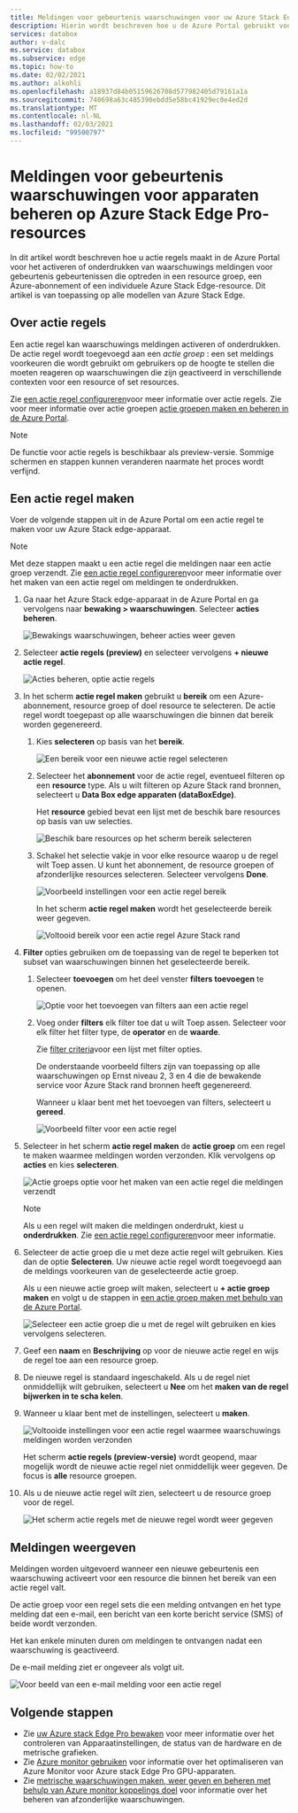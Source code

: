 ```yaml
---
title: Meldingen voor gebeurtenis waarschuwingen voor uw Azure Stack Edge Pro-resources beheren | Microsoft Docs
description: Hierin wordt beschreven hoe u de Azure Portal gebruikt voor het beheren van waarschuwingen voor faxgebeurtenissen op uw Azure Stack Edge Pro-resources.
services: databox
author: v-dalc
ms.service: databox
ms.subservice: edge
ms.topic: how-to
ms.date: 02/02/2021
ms.author: alkohli
ms.openlocfilehash: a18937d84b05159626708d577982405d79161a1a
ms.sourcegitcommit: 740698a63c485390ebdd5e58bc41929ec0e4ed2d
ms.translationtype: MT
ms.contentlocale: nl-NL
ms.lasthandoff: 02/03/2021
ms.locfileid: "99500797"
---
```

# <a name="manage-device-event-alert-notifications-on-azure-stack-edge-pro-resources"></a>Meldingen voor gebeurtenis waarschuwingen voor apparaten beheren op Azure Stack Edge Pro-resources

In dit artikel wordt beschreven hoe u actie regels maakt in de Azure Portal voor het activeren of onderdrukken van waarschuwings meldingen voor gebeurtenis gebeurtenissen die optreden in een resource groep, een Azure-abonnement of een individuele Azure Stack Edge-resource. Dit artikel is van toepassing op alle modellen van Azure Stack Edge.  

## <a name="about-action-rules"></a>Over actie regels

Een actie regel kan waarschuwings meldingen activeren of onderdrukken. De actie regel wordt toegevoegd aan een *actie groep* : een set meldings voorkeuren die wordt gebruikt om gebruikers op de hoogte te stellen die moeten reageren op waarschuwingen die zijn geactiveerd in verschillende contexten voor een resource of set resources.

Zie [een actie regel configureren](/azure/azure-monitor/platform/alerts-action-rules?tabs=portal#configuring-an-action-rule)voor meer informatie over actie regels. Zie voor meer informatie over actie groepen [actie groepen maken en beheren in de Azure Portal](/blob/master/articles/azure-monitor/platform/action-groups).

> [!NOTE]
> De functie voor actie regels is beschikbaar als preview-versie. Sommige schermen en stappen kunnen veranderen naarmate het proces wordt verfijnd.


## <a name="create-an-action-rule"></a>Een actie regel maken

Voer de volgende stappen uit in de Azure Portal om een actie regel te maken voor uw Azure Stack edge-apparaat.

> [!NOTE]
> Met deze stappen maakt u een actie regel die meldingen naar een actie groep verzendt. Zie [een actie regel configureren](/azure/azure-monitor/platform/alerts-action-rules?tabs=portal#configuring-an-action-rule)voor meer informatie over het maken van een actie regel om meldingen te onderdrukken.

1. Ga naar het Azure Stack edge-apparaat in de Azure Portal en ga vervolgens naar **bewaking > waarschuwingen**. Selecteer **acties beheren**.

   ![Bewakings waarschuwingen, beheer acties weer geven](media/azure-stack-edge-gpu-manage-device-event-alert-notifications/action-rules-open-view-01.png)

2. Selecteer **actie regels (preview)** en selecteer vervolgens **+ nieuwe actie regel**.

   ![Acties beheren, optie actie regels](media/azure-stack-edge-gpu-manage-device-event-alert-notifications/action-rules-open-view-02.png)

3. In het scherm **actie regel maken** gebruikt u **bereik** om een Azure-abonnement, resource groep of doel resource te selecteren. De actie regel wordt toegepast op alle waarschuwingen die binnen dat bereik worden gegenereerd.

   1. Kies **selecteren** op basis van het **bereik**.

      ![Een bereik voor een nieuwe actie regel selecteren](media/azure-stack-edge-gpu-manage-device-event-alert-notifications/new-action-rule-scope-01.png)

   2. Selecteer het **abonnement** voor de actie regel, eventueel filteren op een **resource** type. Als u wilt filteren op Azure Stack rand bronnen, selecteert u **Data Box edge apparaten (dataBoxEdge)**.

      Het **resource** gebied bevat een lijst met de beschik bare resources op basis van uw selecties.
  
      ![Beschik bare resources op het scherm bereik selecteren](media/azure-stack-edge-gpu-manage-device-event-alert-notifications/new-action-rule-scope-02.png)

   3. Schakel het selectie vakje in voor elke resource waarop u de regel wilt Toep assen. U kunt het abonnement, de resource groepen of afzonderlijke resources selecteren. Selecteer vervolgens **Done**.

      ![Voorbeeld instellingen voor een actie regel bereik](media/azure-stack-edge-gpu-manage-device-event-alert-notifications/new-action-rule-scope-03.png)

      In het scherm **actie regel maken** wordt het geselecteerde bereik weer gegeven.

      ![Voltooid bereik voor een actie regel Azure Stack rand](media/azure-stack-edge-gpu-manage-device-event-alert-notifications/new-action-rule-scope-04.png)

4. **Filter** opties gebruiken om de toepassing van de regel te beperken tot subset van waarschuwingen binnen het geselecteerde bereik.

   1. Selecteer **toevoegen** om het deel venster **filters toevoegen** te openen.

      ![Optie voor het toevoegen van filters aan een actie regel](media/azure-stack-edge-gpu-manage-device-event-alert-notifications/new-action-rule-filter-01.png)

   2. Voeg onder **filters** elk filter toe dat u wilt Toep assen. Selecteer voor elk filter het filter type, de **operator** en de **waarde**.
   
      Zie [filter criteria](/azure/azure-monitor/platform/alerts-action-rules?tabs=portal#filter-criteria)voor een lijst met filter opties.

      De onderstaande voorbeeld filters zijn van toepassing op alle waarschuwingen op Ernst niveau 2, 3 en 4 die de bewakende service voor Azure Stack rand bronnen heeft gegenereerd.

      Wanneer u klaar bent met het toevoegen van filters, selecteert u **gereed**.
   
      ![Voorbeeld filter voor een actie regel](media/azure-stack-edge-gpu-manage-device-event-alert-notifications/new-action-rule-filter-02.png)

5. Selecteer in het scherm **actie regel maken** de **actie groep** om een regel te maken waarmee meldingen worden verzonden. Klik vervolgens op **acties** en kies **selecteren**.

   ![Actie groeps optie voor het maken van een actie regel die meldingen verzendt](media/azure-stack-edge-gpu-manage-device-event-alert-notifications/new-action-rule-action-group-01.png)

   > [!NOTE]
   > Als u een regel wilt maken die meldingen onderdrukt, kiest u **onderdrukken**. Zie [een actie regel configureren](/azure/azure-monitor/platform/alerts-action-rules?tabs=portal#configuring-an-action-rule)voor meer informatie.

6. Selecteer de actie groep die u met deze actie regel wilt gebruiken. Kies dan de optie **Selecteren**. Uw nieuwe actie regel wordt toegevoegd aan de meldings voorkeuren van de geselecteerde actie groep.

   Als u een nieuwe actie groep wilt maken, selecteert u **+ actie groep maken** en volgt u de stappen in [een actie groep maken met behulp van de Azure Portal](/azure/azure-monitor/platform/action-groups#create-an-action-group-by-using-the-azure-portal).

   ![Selecteer een actie groep die u met de regel wilt gebruiken en kies vervolgens selecteren.](media/azure-stack-edge-gpu-manage-device-event-alert-notifications/new-action-rule-action-group-02.png)

7. Geef een **naam** en **Beschrijving** op voor de nieuwe actie regel en wijs de regel toe aan een resource groep.

9. De nieuwe regel is standaard ingeschakeld. Als u de regel niet onmiddellijk wilt gebruiken, selecteert u **Nee** om het **maken van de regel bijwerken in te scha kelen**.

10. Wanneer u klaar bent met de instellingen, selecteert u **maken**.

    ![Voltooide instellingen voor een actie regel waarmee waarschuwings meldingen worden verzonden](media/azure-stack-edge-gpu-manage-device-event-alert-notifications/new-action-rule-completed-settings.png)

    Het scherm **actie regels (preview-versie)** wordt geopend, maar mogelijk wordt de nieuwe actie regel niet onmiddellijk weer gegeven. De focus is **alle** resource groepen.

11. Als u de nieuwe actie regel wilt zien, selecteert u de resource groep voor de regel.

    ![Het scherm actie regels met de nieuwe regel wordt weer gegeven](media/azure-stack-edge-gpu-manage-device-event-alert-notifications/new-action-rule-displayed.png)


## <a name="view-notifications"></a>Meldingen weergeven

Meldingen worden uitgevoerd wanneer een nieuwe gebeurtenis een waarschuwing activeert voor een resource die binnen het bereik van een actie regel valt.

De actie groep voor een regel sets die een melding ontvangen en het type melding dat een e-mail, een bericht van een korte bericht service (SMS) of beide wordt verzonden.

Het kan enkele minuten duren om meldingen te ontvangen nadat een waarschuwing is geactiveerd.

De e-mail melding ziet er ongeveer als volgt uit.

![Voor beeld van een e-mail melding voor een actie regel](media/azure-stack-edge-gpu-manage-device-event-alert-notifications/sample-action-rule-email-notification.png)


## <a name="next-steps"></a>Volgende stappen

<!-- - See [Create and manage action groups in the Azure portal](/blob/master/articles/azure-monitor/platform/action-groups) for guidance on creating a new action group.
- See [Configure an action rule](/azure/azure-monitor/platform/alerts-action-rules?tabs=portal#configuring-an-action-rule) for more info about creating action rules that send or suppress alert notifications. -2 bullets referenced above. Making room for local tasks in "Next Steps." --> 
- Zie [uw Azure stack Edge Pro bewaken](azure-stack-edge-monitor.md) voor meer informatie over het controleren van Apparaatinstellingen, de status van de hardware en de metrische grafieken. 
- Zie [Azure monitor gebruiken](azure-stack-edge-gpu-enable-azure-monitor.md) voor informatie over het optimaliseren van Azure Monitor voor Azure stack Edge Pro GPU-apparaten.
- Zie [metrische waarschuwingen maken, weer geven en beheren met behulp van Azure monitor koppelings doel](/../azure-monitor/platform/alerts-metric.md) voor informatie over het beheren van afzonderlijke waarschuwingen.
